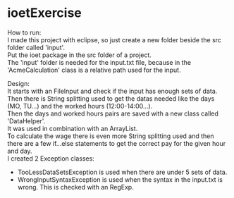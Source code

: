 # ioetExercise

How to run:  
I made this project with eclipse, so just create a new folder beside the src folder called 'input'.  
Put the ioet package in the src folder of a project.  
The 'input' folder is needed for the input.txt file, because in the 'AcmeCalculation' class is a relative path used for the input.  

Design:  
It starts with an FileInput and check if the input has enough sets of data.  
Then there is String splitting used to get the datas needed like the days (MO, TU...) and the worked hours (12:00-14:00...).  
Then the days and worked hours pairs are saved with a new class called 'DataHelper'.  
It was used in combination with an ArrayList.  
To calculate the wage there is even more String splitting used and then there are a few if...else statements to get the correct pay for the given hour and day.  
I created 2 Exception classes:
- TooLessDataSetsException is used when there are under 5 sets of data.
- WrongInputSyntaxException is used when the syntax in the input.txt is wrong. This is checked with an RegExp.
